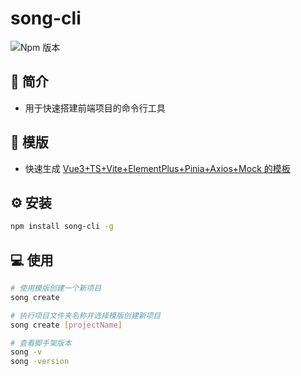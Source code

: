 # song-cli

![Npm 版本](https://img.shields.io/badge/song-cli_v0.0.1-blue)

## 📖 简介

- 用于快速搭建前端项目的命令行工具

## 📝 模版

- 快速生成 [Vue3+TS+Vite+ElementPlus+Pinia+Axios+Mock 的模板](https://gitee.com/ODOEN/front-end-engineering)

## ⚙️ 安装

```bash
npm install song-cli -g
```

## 💻 使用

```bash
# 使用模版创建一个新项目
song create

# 执行项目文件夹名称并选择模版创建新项目
song create [projectName]

# 查看脚手架版本
song -v
song -version

```
